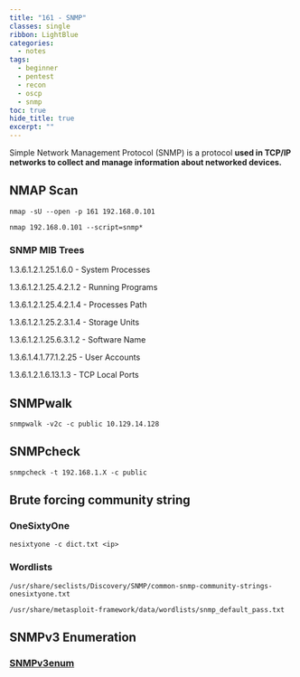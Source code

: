 ```yaml
---
title: "161 - SNMP"
classes: single
ribbon: LightBlue
categories:
  - notes
tags:
  - beginner
  - pentest
  - recon
  - oscp
  - snmp
toc: true
hide_title: true
excerpt: ""
---
```


Simple Network Management Protocol (SNMP) is a protocol **used in TCP/IP networks to collect and manage information about networked devices.**
## NMAP Scan

```
nmap -sU --open -p 161 192.168.0.101

nmap 192.168.0.101 --script=snmp*
```

### SNMP MIB Trees

1.3.6.1.2.1.25.1.6.0 - System Processes

1.3.6.1.2.1.25.4.2.1.2 - Running Programs

1.3.6.1.2.1.25.4.2.1.4 - Processes Path

1.3.6.1.2.1.25.2.3.1.4 - Storage Units

1.3.6.1.2.1.25.6.3.1.2 - Software Name

1.3.6.1.4.1.77.1.2.25 - User Accounts

1.3.6.1.2.1.6.13.1.3 - TCP Local Ports

## SNMPwalk

```
snmpwalk -v2c -c public 10.129.14.128
```

## SNMPcheck

```
snmpcheck -t 192.168.1.X -c public
```

## Brute forcing community string

### OneSixtyOne

```
nesixtyone -c dict.txt <ip>
```

### Wordlists

```
/usr/share/seclists/Discovery/SNMP/common-snmp-community-strings-onesixtyone.txt

/usr/share/metasploit-framework/data/wordlists/snmp_default_pass.txt
```

## SNMPv3 Enumeration

### [SNMPv3enum](https://github.com/raesene/TestingScripts/blob/main/snmpv3enum.rb)
